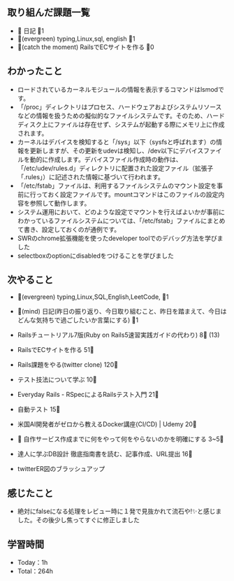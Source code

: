 
## 取り組んだ課題一覧

- :memo: 日記 :tomato:1
- :deciduous_tree:(evergreen) typing,Linux,sql, english :tomato:1
- :stars:(catch the moment) RailsでECサイトを作る :tomato:0

## わかったこと

- ロードされているカーネルモジュールの情報を表示するコマンドはlsmodです。
- 「/proc」ディレクトリはプロセス、ハードウェアおよびシステムリソースなどの情報を扱うための擬似的なファイルシステムです。そのため、ハードディスク上にファイルは存在せず、システムが起動する際にメモリ上に作成されます。
- カーネルはデバイスを検知すると「/sys」以下（sysfsと呼ばれます）の情報を更新しますが、その更新をudevは検知し、/dev以下にデバイスファイルを動的に作成します。デバイスファイル作成時の動作は、「/etc/udev/rules.d」ディレクトリに配置された設定ファイル（拡張子「.rules」）に記述された情報に基づいて行われます。
- 「/etc/fstab」ファイルは、利用するファイルシステムのマウント設定を事前に行っておく設定ファイルです。mountコマンドはこのファイルの設定内容を参照して動作します。
- システム運用において、どのような設定でマウントを行えばよいかが事前にわかっているファイルシステムについては、「/etc/fstab」ファイルにまとめて書き、設定しておくのが通例です。
- SWRのchrome拡張機能を使ったdeveloper toolでのデバッグ方法を学びました
- selectboxのoptionにdisabledをつけることを学びました

## 次やること

- :deciduous_tree:(evergreen) typing,Linux,SQL,English,LeetCode, :tomato:1
- :memo:(mind) 日記(昨日の振り返り、今日取り組むこと、昨日を踏まえて、今日はどんな気持ちで過ごしたいか言葉にする) :tomato:1

- Railsチュートリアル7版(Ruby on Rails5速習実践ガイドの代わり) 8:tomato: (13)
- RailsでECサイトを作る 51:tomato:
- Rails課題をやる(twitter clone) 120:tomato:
- テスト技法について学ぶ 10:tomato:
- Everyday Rails - RSpecによるRailsテスト入門 21:tomato:
- 自動テスト 15:tomato:
- 米国AI開発者がゼロから教えるDocker講座(CI/CD) | Udemy 20:tomato:
- :compass: 自作サービス作成までに何をやって何をやらないのかを明確にする 3~5:tomato:

- 達人に学ぶDB設計 徹底指南書を読む、記事作成、URL提出 16:tomato:
- twitterER図のブラッシュアップ

## 感じたこと

- 絶対にfalseになる処理をレビュー時に１発で見抜かれて流石や!✨と感じました。その後少し焦ってすぐに修正しました


## 学習時間

- Today：1h
- Total：264h